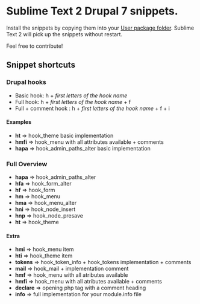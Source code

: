# Sublime Text 2 Drupal 7 snippets. #

Install the snippets by copying them into your [User package folder](http://docs.sublimetext.info/en/latest/basic_concepts.html#the-user-package). Sublime Text 2 will pick up the snippets without restart.

Feel free to contribute!

## Snippet shortcuts ##

### Drupal hooks ###
* Basic hook: h + *first letters of the hook name*
* Full hook:  h + *first letters of the hook name* + f
* Full + comment hook : h + *first letters of the hook name* + f + i

#### Examples ####
* **ht** => hook_theme basic implementation
* **hmfi** => hook_menu with all attributes available + comments
* **hapa** => hook_admin_paths_alter basic implementation

### Full Overview ###
* **hapa** => hook_admin_paths_alter
* **hfa** => hook_form_alter
* **hf** => hook_form
* **hm** => hook_menu
* **hma** => hook_menu_alter
* **hni** => hook_node_insert
* **hnp** => hook_node_presave
* **ht** => hook_theme

#### Extra ####

* **hmi** => hook_menu item
* **hti** => hook_theme item
* **tokens** => hook_token_info + hook_tokens implementation + comments
* **mail** => hook_mail + implementation comment
* **hmf** => hook_menu with all atributes available
* **hmfi** => hook_menu with all atributes available + comments
* **declare** => opening php tag with a comment heading
* **info** => full implementation for your module.info file
